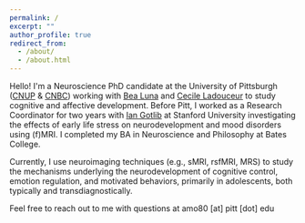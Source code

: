 ```yaml
---
permalink: /
excerpt: ""
author_profile: true
redirect_from: 
  - /about/
  - /about.html
---
```


Hello! I'm a Neuroscience PhD candidate at the University of Pittsburgh ([CNUP](https://www.cnup.pitt.edu/about) & [CNBC](https://www.cnbc.cmu.edu/)) working with [Bea Luna](https://lncd.pitt.edu/wp/) and [Cecile Ladouceur](https://www.candlab.pitt.edu/) to study cognitive and affective development. Before Pitt, I worked as a Research Coordinator for two years with [Ian Gotlib](https://mood.stanford.edu/) at Stanford University investigating the effects of early life stress on neurodevelopment and mood disorders using (f)MRI. I completed my BA in Neuroscience and Philosophy at Bates College.

Currently, I use neuroimaging techniques (e.g., sMRI, rsfMRI, MRS) to study the mechanisms underlying the neurodevelopment of cognitive control, emotion regulation, and motivated behaviors, primarily in adolescents, both typically and transdiagnostically. 

Feel free to reach out to me with questions at amo80 [at] pitt [dot] edu  
